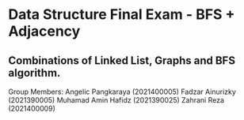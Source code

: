 # Data Structure Final Exam - BFS + Adjacency
## Combinations of Linked List, Graphs and BFS algorithm.
Group Members:
Angelic Pangkaraya (2021400005)
Fadzar Ainurizky (2021390005)
Muhamad Amin Hafidz (2021390025)
Zahrani Reza (2021400009)
